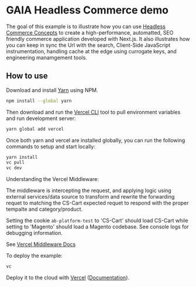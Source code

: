 # GAIA Headless Commerce demo

The goal of this example is to illustrate how you can use [Headless Commerce Concepts](https://docs.google.com/document/d/1EQMWpQiQlj6o5ihBY0w8GpxzrQmy5SKSnt7BAENIGKE/edit#) to create a high-performance, automatted, SEO friendly commerce application developed with Next.js. It also illustrates how you can keep in sync the Url with the search, Client-Side JavaScript instrumentation, handling cache at the edge using currogate keys, and engineering manamgement tools.

## How to use

Download and install [Yarn](https://yarnpkg.com/lang/en/docs/cli/create/) using NPM. 

```bash
npm install --global yarn
```

Then download and run the [Vercel CLI](https://vercel.com/docs/cli) tool to pull environment variables and run development server:

```bash
yarn global add vercel
```
Once both yarn and vercel are installed globally, you can run the following commands to setup and start locally:

```bash
yarn install
vc pull
vc dev
```
Understanding the Vercel Middleware:

The middleware is intercepting the request, and applying logic using external services/data source to transform and rewrite the forwarding requet to
matching the CS-Cart expected requet to respond with the proper tempalte and category/product.

Setting the cookie `ab-platform-test` to 'CS-Cart' should load CS-Cart while setting to 'Magento' should load a Magento codebase. See console logs for debugging information.

See [Vercel Middleware Docs](https://vercel.com/docs/concepts/functions/edge-middleware)

To deploy the example:

```bash
vc
```

Deploy it to the cloud with [Vercel](https://vercel.com/new?utm_source=github&utm_medium=readme&utm_campaign=next-example) ([Documentation](https://nextjs.org/docs/deployment)).

